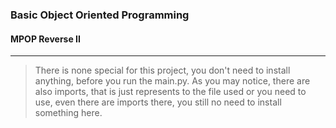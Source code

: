 ### Basic Object Oriented Programming
#### MPOP Reverse II
---
> There is none special for this project, you don't need to install anything, before you run the main.py. As you may notice, there are also imports, that is just represents to the file used or you need to use, even there are imports there, you still no need to install something here.